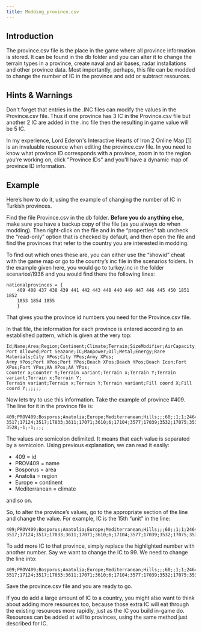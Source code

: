 ```yaml
---
title: Modding_province.csv
---
```

##  Introduction 

The province.csv file is the place in the game where all province
information is stored. It can be found in the db folder and you can
alter it to change the terrain types in a province, create naval and air
bases, radar installations and other province data. Most importantly,
perhaps, this file can be modded to change the number of IC in the
province and add or subtract resources.

##    Hints & Warnings 

Don't forget that entries in the .INC files can modify the values in the
Province.csv file. Thus if one province has 3 IC in the Province.csv
file but another 2 IC are added in the .inc file then the resulting in
game value will be 5 IC.

In my experience, Lord Ederon's Interactive Hearts of Iron 2 Online Map
[\[1\]](http://www.ederon.net/hoi2iom.aspx) is an invaluable resource
when editing the province.csv file. In you need to know what province ID
corresponds with a province, zoom in to the region you're working on,
click "Province IDs" and you'll have a dynamic map of province ID
information.

##  Example 

Here’s how to do it, using the example of changing the number of IC in
Turkish provinces.

Find the file Province.csv in the db folder. **Before you do anything
else,** make sure you have a backup copy of the file (as you always do
when modding). Then right-click on the file and in the “properties” tab
uncheck the “read-only” option that is checked by default, and then open
the file and find the provinces that refer to the country you are
interested in modding.

To find out which ones these are, you can either use the “showid” cheat
with the game map or go to the country’s inc file in the scenarios
folders. In the example given here, you would go to turkey.inc in the
folder scenarios\1936 and you would find there the following lines:

    nationalprovinces = {
        409 408 437 438 439 441 442 443 448 440 449 447 446 445 450 1851 1852
        1853 1854 1855
        }

That gives you the province id numbers you need for the Province.csv
file.

In that file, the information for each province is entered according to
an established pattern, which is given at the very top:

    Id;Name;Area;Region;Continent;Climate;Terrain;SizeModifier;AirCapacity;Infrastructure;City;Beaches;
    Port Allowed;Port Seazone;IC;Manpower;Oil;Metal;Energy;Rare Materials;City XPos;City YPos;Army XPos;
    Army YPos;Port XPos;Port YPos;Beach XPos;Beach YPos;Beach Icon;Fort XPos;Fort YPos;AA XPos;AA YPos;
    Counter x;Counter Y;Terrain variant;Terrain x;Terrain Y;Terrain variant;Terrain x;Terrain Y;
    Terrain variant;Terrain x;Terrain Y;Terrain variant;Fill coord X;Fill coord Y;;;;;;

Now lets try to use this information. Take the example of province
\#409. The line for it in the province file is:

    409;PROV409;Bosporus;Anatolia;Europe;Mediterranean;Hills;;;60;;1;1;2464;1;1;0;2;1;1;17069;
    3517;17124;3517;17033;3611;17071;3610;6;17104;3577;17039;3532;17075;3536;;;;;;;;;;;17080;
    3528;-1;-1;;;;

The values are semicolon delimited. It means that each value is
separated by a semicolon. Using previous explanation, we can read it
easily:

-   409 = id
-   PROV409 = name
-   Bosporus = area
-   Anatolia = region
-   Europe = continent
-   Mediterranean = climate

and so on.

So, to alter the province’s values, go to the appropriate section of the
line and change the value. For example, IC is the 15th “unit” in the
line:

    409;PROV409;Bosporus;Anatolia;Europe;Mediterranean;Hills;;;60;;1;1;2464;1;1;0;2;1;1;17069;
    3517;17124;3517;17033;3611;17071;3610;6;17104;3577;17039;3532;17075;3536;;;;;;;;;;;17080;

To add more IC to that province, simply replace the highlighted number
with another number. Say we want to change the IC to 99. We need to
change the line into:

    409;PROV409;Bosporus;Anatolia;Europe;Mediterranean;Hills;;;60;;1;1;2464;99;1;0;2;1;1;17069;
    3517;17124;3517;17033;3611;17071;3610;6;17104;3577;17039;3532;17075;3536;;;;;;;;;;;17080;

Save the province.csv file and you are ready to go.

If you do add a large amount of IC to a country, you might also want to
think about adding more resources too, because those extra IC will eat
through the existing resources more rapidly, just as the IC you build
in-game do. Resources can be added at will to provinces, using the same
method just described for IC.
